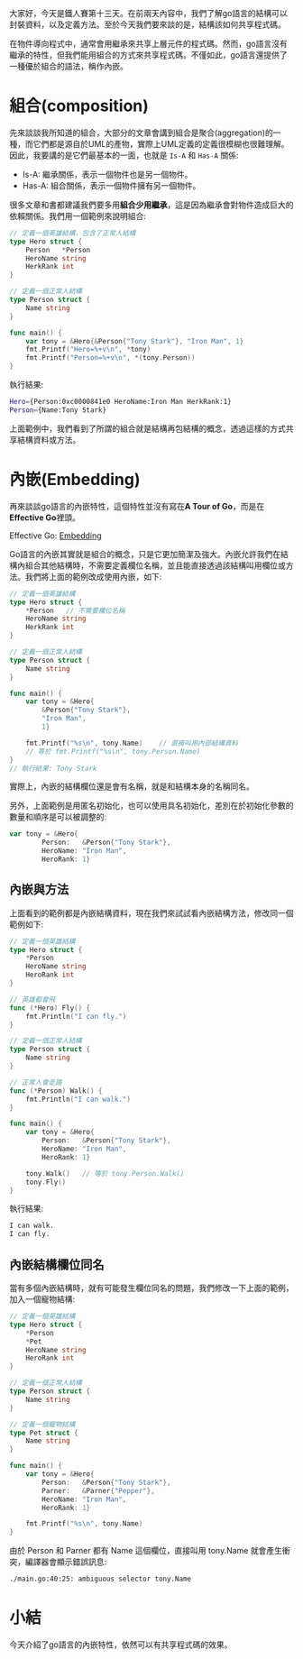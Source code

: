 大家好，今天是鐵人賽第十三天。在前兩天內容中，我們了解go語言的結構可以封裝資料，以及定義方法。至於今天我們要來談的是，結構該如何共享程式碼。

在物件導向程式中，通常會用繼承來共享上層元件的程式碼。然而，go語言沒有繼承的特性，但我們能用組合的方式來共享程式碼。不僅如此，go語言還提供了一種優於組合的語法，稱作內嵌。

 

# 組合(composition)

先來談談我所知道的組合，大部分的文章會講到組合是聚合(aggregation)的一種，而它們都是源自於UML的產物，實際上UML定義的定義很模糊也很難理解。因此，我要講的是它們最基本的一面，也就是 `Is-A` 和 `Has-A` 關係: 

- Is-A: 繼承關係，表示一個物件也是另一個物件。
- Has-A: 組合關係，表示一個物件擁有另一個物件。

很多文章和書都建議我們要多用**組合少用繼承**，這是因為繼承會對物件造成巨大的依賴關係。我們用一個範例來說明組合:

```go
// 定義一個英雄結構，包含了正常人結構
type Hero struct {
	Person   *Person
	HeroName string
	HerkRank int
}

// 定義一個正常人結構
type Person struct {
	Name string
}

func main() {
	var tony = &Hero{&Person{"Tony Stark"}, "Iron Man", 1}
	fmt.Printf("Hero=%+v\n", *tony)
	fmt.Printf("Person=%+v\n", *(tony.Person))
}
```

執行結果:

```bash
Hero={Person:0xc0000841e0 HeroName:Iron Man HerkRank:1}
Person={Name:Tony Stark}
```

上面範例中，我們看到了所謂的組合就是結構再包結構的概念，透過這樣的方式共享結構資料或方法。



# 內嵌(Embedding)

再來談談go語言的內嵌特性，這個特性並沒有寫在**A Tour of Go**，而是在**Effective Go**裡頭。

Effective Go: [Embedding](https://golang.org/doc/effective_go.html#embedding) 

Go語言的內嵌其實就是組合的概念，只是它更加簡潔及強大。內嵌允許我們在結構內組合其他結構時，不需要定義欄位名稱，並且能直接透過該結構叫用欄位或方法。我們將上面的範例改成使用內嵌，如下:

```go
// 定義一個英雄結構
type Hero struct {
	*Person   // 不需要欄位名稱
	HeroName string
	HerkRank int
}

// 定義一個正常人結構
type Person struct {
	Name string
}

func main() {
	var tony = &Hero{
		&Person{"Tony Stark"},
		"Iron Man",
		1}

	fmt.Printf("%s\n", tony.Name)    // 直接叫用內部結構資料
	// 等於 fmt.Printf("%s\n", tony.Person.Name)
}
// 執行結果: Tony Stark
```

實際上，內嵌的結構欄位還是會有名稱，就是和結構本身的名稱同名。

另外，上面範例是用匿名初始化，也可以使用具名初始化，差別在於初始化參數的數量和順序是可以被調整的:

```go
var tony = &Hero{
		Person:   &Person{"Tony Stark"},
		HeroName: "Iron Man",
		HeroRank: 1}
```



## 內嵌與方法

上面看到的範例都是內嵌結構資料，現在我們來試試看內嵌結構方法，修改同一個範例如下:

```go
// 定義一個英雄結構
type Hero struct {
	*Person
	HeroName string
	HeroRank int
}

// 英雄都會飛
func (*Hero) Fly() {
	fmt.Println("I can fly.")
}

// 定義一個正常人結構
type Person struct {
	Name string
}

// 正常人會走路
func (*Person) Walk() {
	fmt.Println("I can walk.")
}

func main() {
	var tony = &Hero{
		Person:   &Person{"Tony Stark"},
		HeroName: "Iron Man",
		HeroRank: 1}

	tony.Walk()   // 等於 tony.Person.Walk()
	tony.Fly()
}
```

執行結果:

```bash
I can walk.
I can fly.
```



## 內嵌結構欄位同名

當有多個內嵌結構時，就有可能發生欄位同名的問題，我們修改一下上面的範例，加入一個寵物結構:

```go
// 定義一個英雄結構
type Hero struct {
	*Person
	*Pet
	HeroName string
	HeroRank int
}

// 定義一個正常人結構
type Person struct {
	Name string
}

// 定義一個寵物結構
type Pet struct {
	Name string
}

func main() {
	var tony = &Hero{
		Person:   &Person{"Tony Stark"},
		Parner:   &Parner{"Pepper"},
		HeroName: "Iron Man",
		HeroRank: 1}

	fmt.Printf("%s\n", tony.Name)
}
```

由於 Person 和 Parner 都有 Name 這個欄位，直接叫用 tony.Name 就會產生衝突，編譯器會顯示錯誤訊息:

```bash
./main.go:40:25: ambiguous selector tony.Name
```





# 小結

今天介紹了go語言的內嵌特性，依然可以有共享程式碼的效果。